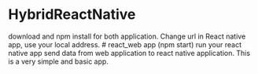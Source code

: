 # HybridReactNative
 download and npm install for both application.
 Change url in React native app, use your local address. # react_web app (npm start)
 run your react native app
 send data from web application to react native application.
 This is a very simple and basic app.
